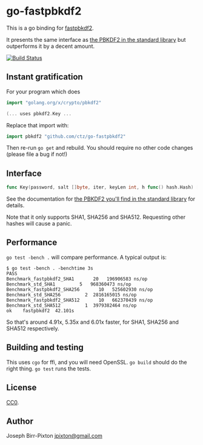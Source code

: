 # go-fastpbkdf2
This is a go binding for [fastpbkdf2](https://github.com/ctz/fastpbkdf2).

It presents the same interface as [the PBKDF2 in the standard library](https://godoc.org/golang.org/x/crypto/pbkdf2)
but outperforms it by a decent amount.

[![Build Status](https://travis-ci.org/ctz/go-fastpbkdf2.svg)](https://travis-ci.org/ctz/go-fastpbkdf2)

## Instant gratification

For your program which does

```go
import "golang.org/x/crypto/pbkdf2"

(... uses pbkdf2.Key ...
```

Replace that import with:

```go
import pbkdf2 "github.com/ctz/go-fastpbkdf2"
```

Then re-run `go get` and rebuild.  You should require no other code changes
(please file a bug if not!)

## Interface

```go
func Key(password, salt []byte, iter, keyLen int, h func() hash.Hash) []byte
```

See the documentation for [the PBKDF2 you'll find in the standard library](https://godoc.org/golang.org/x/crypto/pbkdf2) for details.

Note that it only supports SHA1, SHA256 and SHA512.  Requesting other hashes
will cause a panic.

## Performance

`go test -bench .` will compare performance.  A typical output is:

```
$ go test -bench . -benchtime 3s
PASS
Benchmark_fastpbkdf2_SHA1       20   196906583 ns/op
Benchmark_std_SHA1         5   968360473 ns/op
Benchmark_fastpbkdf2_SHA256       10   525602930 ns/op
Benchmark_std_SHA256         2  2816165015 ns/op
Benchmark_fastpbkdf2_SHA512       10   662370439 ns/op
Benchmark_std_SHA512         1  3979382464 ns/op
ok    fastpbkdf2  42.101s
```

So that's around 4.91x, 5.35x and 6.01x faster, for SHA1, SHA256 and SHA512 respectively.

## Building and testing

This uses `cgo` for ffi, and you will need OpenSSL.  `go build` should do the right thing.
`go test` runs the tests.

## License
[CC0](https://creativecommons.org/publicdomain/zero/1.0/).

## Author
Joseph Birr-Pixton <jpixton@gmail.com>
